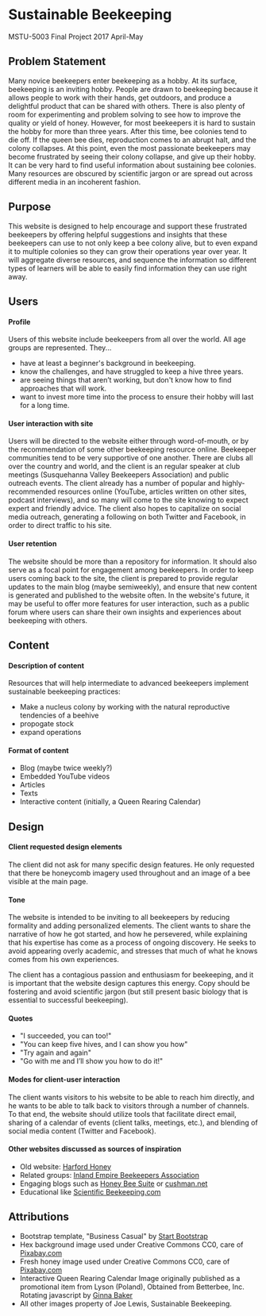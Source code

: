 # Sustainable Beekeeping
MSTU-5003 Final Project
2017 April-May

## Problem Statement
Many novice beekeepers enter beekeeping as a hobby. At its surface, beekeeping is an inviting hobby. People are drawn to beekeeping because it allows people to work with their hands, get outdoors, and produce a delightful product that can be shared with others. There is also plenty of room for experimenting and problem solving to see how to improve the quality or yield of honey.
However, for most beekeepers it is hard to sustain the hobby for more than three years. After this time, bee colonies tend to die off. If the queen bee dies, reproduction comes to an abrupt halt, and the colony collapses. At this point, even the most passionate beekeepers may become frustrated by seeing their colony collapse, and give up their hobby. It can be very hard to find useful information about sustaining bee colonies. Many resources are obscured by scientific jargon or are spread out across different media in an incoherent fashion.

## Purpose
This website is designed to help encourage and support these frustrated beekeepers by offering helpful suggestions and insights that these beekeepers can use to not only keep a bee colony alive, but to even expand it to multiple colonies so they can grow their operations year over year. It will aggregate diverse resources, and sequence the information so different types of learners will be able to easily find information they can use right away.

## Users
#### Profile
Users of this website include beekeepers from all over the world. All age groups are represented. They...
- have at least a beginner's background in beekeeping.
- know the challenges, and have struggled to keep a hive three years.
- are seeing things that aren’t working, but don't know how to find approaches that will work.
- want to invest more time into the process to ensure their hobby will last for a long time.

#### User interaction with site
Users will be directed to the website either through word-of-mouth, or by the recommendation of some other beekeeping resource online. Beekeeper communities tend to be very supportive of one another. There are clubs all over the country and world, and the client is an regular speaker at club meetings (Susquehanna Valley Beekeepers Association) and public outreach events. The client already has a number of popular and highly-recommended resources online (YouTube, articles written on other sites, podcast interviews), and so many will come to the site knowing to expect expert and friendly advice. The client also hopes to capitalize on social media outreach, generating a following on both Twitter and Facebook, in order to direct traffic to his site.

#### User retention
The website should be more than a repository for information. It should also serve as a focal point for engagement among beekeepers. In order to keep users coming back to the site, the client is prepared to provide regular updates to the main blog (maybe semiweekly), and ensure that new content is generated and published to the website often. In the website's future, it may be useful to offer more features for user interaction, such as a public forum where users can share their own insights and experiences about beekeeping with others.

## Content
#### Description of content
Resources that will help intermediate to advanced beekeepers implement sustainable beekeeping practices:
- Make a nucleus colony by working with the natural reproductive tendencies of a beehive
- propogate stock
- expand operations

#### Format of content
- Blog (maybe twice weekly?)
- Embedded YouTube videos
- Articles
- Texts
- Interactive content (initially, a Queen Rearing Calendar)

## Design
#### Client requested design elements
The client did not ask for many specific design features. He only requested that there be honeycomb imagery used throughout and an image of a bee visible at the main page.

#### Tone
The website is intended to be inviting to all beekeepers by reducing formality and adding personalized elements. The client wants to share the narrative of how he got started, and how he persevered, while explaining that his expertise has come as a process of ongoing discovery. He seeks to avoid appearing overly academic, and stresses that much of what he knows comes from his own experiences.

The client has a contagious passion and enthusiasm for beekeeping, and it is important that the website design captures this energy. Copy should be fostering and avoid scientific jargon (but still present basic biology that is essential to successful beekeeping).

#### Quotes
- "I succeeded, you can too!"
- "You can keep five hives, and I can show you how"
- "Try again and again"
- "Go with me and I’ll show you how to do it!"

#### Modes for client-user interaction
The client wants visitors to his website to be able to reach him directly, and he wants to be able to talk back to visitors through a number of channels. To that end, the website should utilize tools that facilitate direct email, sharing of a calendar of events (client talks, meetings, etc.), and blending of social media content (Twitter and Facebook).

#### Other websites discussed as sources of inspiration
- Old website: [Harford Honey](www.harfordhoney.com)
- Related groups: [Inland Empire Beekeepers Association](http://inlandempirebeekeepersassociation.com)
- Engaging blogs such as [Honey Bee Suite](https://honeybeesuite.com/blog/) or [cushman.net](http://cushman.net)
- Educational like [Scientific Beekeeping.com](http://scientificbeekeeping.com/)


## Attributions
- Bootstrap template, "Business Casual" by [Start Bootstrap](https://startbootstrap.com/template-overviews/business-casual/)
- Hex background image used under Creative Commons CC0, care of [Pixabay.com](www.pixabay.com)
- Fresh honey image used under Creative Commons CC0, care of [Pixabay.com](www.pixabay.com)
- Interactive Queen Rearing Calendar Image originally published as a promotional item from Lyson (Poland), Obtained from Betterbee, Inc. Rotating javascript by [Ginna Baker](https://github.com/ginna-baker)
- All other images property of Joe Lewis, Sustainable Beekeeping.

